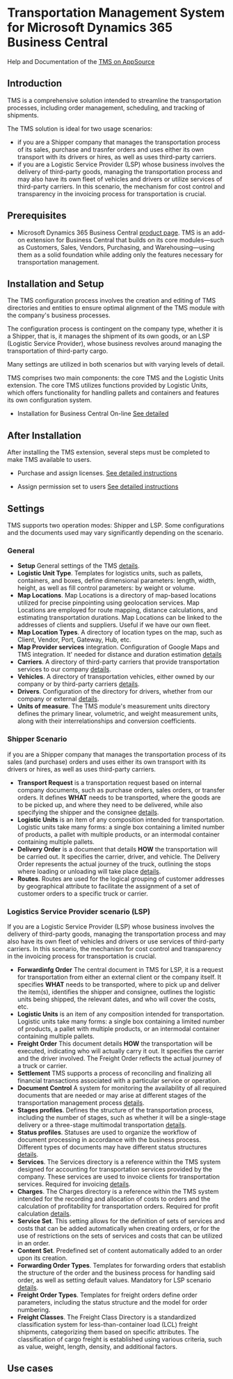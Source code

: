 # Transportation Management System for Microsoft Dynamics 365 Business Central

Help and Documentation of the [TMS on AppSource](https://appsource.microsoft.com/en-us/product/dynamics-365-business-central/PUBID.extensionsforcelimited1647259189111%7CAID.tms%7CPAPPID.7bfc8c44-7cc8-4ba3-98d0-4f9964697a01?tab=Overview)

## Introduction

TMS is a comprehensive solution intended to streamline the transportation processes, including order management, scheduling, and tracking of shipments.

The TMS solution is ideal for two usage scenarios:

- if you are a Shipper company that manages the transportation process of its sales, purchase and trasnfer orders and uses either its own transport with its drivers or hires, as well as uses third-party carriers.
- if you are a Logistic Service Provider (LSP) whose business involves the delivery of third-party goods, managing the transportation process and may also have its own fleet of vehicles and drivers or utilize services of third-party carriers. In this scenario, the mechanism for cost control and transparency in the invoicing process for transportation is crucial.

## Prerequisites

- Microsoft Dynamics 365 Business Central [product page](https://www.microsoft.com/en-us/dynamics-365/products/business-central). TMS is an add-on extension for Business Central that builds on its core modules—such as Customers, Sales, Vendors, Purchasing, and Warehousing—using them as a solid foundation while adding only the features necessary for transportation management.

## Installation and Setup

The TMS configuration process involves the creation and editing of TMS directories and entities to ensure optimal alignment of the TMS module with the company's business processes.

The configuration process is contingent on the company type, whether it is a Shipper, that is, it manages the shipment of its own goods, or an LSP (Logistic Service Provider), whose business revolves around managing the transportation of third-party cargo.

Many settings are utilized in both scenarios but with varying levels of detail.

TMS comprises two main components: the core TMS and the Logistic Units extension. The core TMS utilizes functions provided by Logistic Units, which offers functionality for handling pallets and containers and features its own configuration system.

- Installation for Business Central On-line [See detailed](installation.md)

## After Installation

After installing the TMS extension, several steps must be completed to make TMS available to users.

- Purchase and assign licenses. [See detailed instructions](buylicenses.md)

- Assign permission set to users [See detailed instructions](assignpermissionsets.md)

## Settings

TMS supports two operation modes: Shipper and LSP. Some configurations and the documents used may vary significantly depending on the scenario.

### General

- **Setup** General settings of the TMS  [details](setup.md).
- **Logistic Unit Type**. Templates for logistics units, such as pallets, containers, and boxes, define dimensional parameters: length, width, height, as well as fill control parameters: by weight or volume.
- **Map Locations**. Map Locations is a directory of map-based locations utilized for precise pinpointing using geolocation services. Map Locations are employed for route mapping, distance calculations, and estimating transportation durations. Map Locations can be linked to the addresses of clients and suppliers. Useful if we have our own fleet.
- **Map Location Types**. A directory of location types on the map, such as Client, Vendor, Port, Gateway, Hub, etc.
- **Map Provider services** integration. Configuration of Google Maps and TMS integration. It' needed for distance and duration estimation  [details](googlemapintegration.md)
- **Carriers**. A directory of third-party carriers that provide transportation services to our company [details](carrier.md).
- **Vehicles**. A directory of transportation vehicles, either owned by our company or by third-party carriers [details](vehicle.md).
- **Drivers**. Configuration of the directory for drivers, whether from our company or external [details](driver.md).
- **Units of measure**. The TMS module's measurement units directory defines the primary linear, volumetric, and weight measurement units, along with their interrelationships and conversion coefficients.

### Shipper Scenario

if you are a Shipper company that manages the transportation process of its sales (and purchase) orders and uses either its own transport with its drivers or hires, as well as uses third-party carriers.

- **Transport Request** is a transportation request based on internal company documents, such as purchase orders, sales orders, or transfer orders. It defines **WHAT** needs to be transported, where the goods are to be picked up, and where they need to be delivered, while also specifying the shipper and the consignee [details](transportrequest.md).
- **Logistic Units** is an item of any composition intended for transportation. Logistic units take many forms: a single box containing a limited number of products, a pallet with multiple products, or an intermodal container containing multiple pallets.
- **Delivery Order** is a document that details **HOW** the transportation will be carried out. It specifies the carrier, driver, and vehicle. The Delivery Order represents the actual journey of the truck, outlining the stops where loading or unloading will take place [details](deliveryorder.md).
- **Routes**. Routes are used for the logical grouping of customer addresses by geographical attribute to facilitate the assignment of a set of customer orders to a specific truck or carrier.

### Logistics Service Provider scenario (LSP)

If you are a Logistic Service Provider (LSP) whose business involves the delivery of third-party goods, managing the transportation process and may also have its own fleet of vehicles and drivers or use services of third-party carriers. In this scenario, the mechanism for cost control and transparency in the invoicing process for transportation is crucial.

- **Forwardinfg Order** The central document in TMS for LSP, it is a request for transportation from either an external client or the company itself. It specifies **WHAT** needs to be transported, where to pick up and deliver the item(s), identifies the shipper and consignee, outlines the logistic units being shipped, the relevant dates, and who will cover the costs, etc.
- **Logistic Units** is an item of any composition intended for transportation. Logistic units take many forms: a single box containing a limited number of products, a pallet with multiple products, or an intermodal container containing multiple pallets.
- **Freight Order** This document details **HOW** the transportation will be executed, indicating who will actually carry it out. It specifies the carrier and the driver involved. The Freight Order reflects the actual journey of a truck or carrier.
- **Settlement** TMS supports a process of reconciling and finalizing all financial transactions associated with a particular service or operation.
- **Document Control** A system for monitoring the availability of all required documents that are needed or may arise at different stages of the transportation management process [details](attachmentcontrol.md).
- **Stages profiles**. Defines the structure of the transportation process, including the number of stages, such as whether it will be a single-stage delivery or a three-stage multimodal transportation [details](stages.md).
- **Status profiles**. Statuses are used to organize the workflow of document processing in accordance with the business process. Different types of documents may have different status structures [details](statuses.md).
- **Services**. The Services directory is a reference within the TMS system designed for accounting for transportation services provided by the company. These services are used to invoice clients for transportation services. Required for invoicing [details](services.md).
- **Charges**. The Charges directory is a reference within the TMS system intended for the recording and allocation of costs to orders and the calculation of profitability for transportation orders. Required for profit calculation [details](charges.md).
- **Service Set**. This setting allows for the definition of sets of services and costs that can be added automatically when creating orders, or for the use of restrictions on the sets of services and costs that can be utilized in an order.
- **Content Set**. Predefined set of content automatically added to an order upon its creation.
- **Forwarding Order Types**. Templates for forwarding orders that establish the structure of the order and the business process for handling said order, as well as setting default values. Mandatory for LSP scenario [details](forwardingordertype.md).
- **Freight Order Types**. Templates for freight orders define order parameters, including the status structure and the model for order numbering.
- **Freight Classes**. The Freight Class Directory is a standardized classification system for less-than-container load (LCL) freight shipments, categorizing them based on specific attributes. The classification of cargo freight is established using various criteria, such as value, weight, length, density, and additional factors.

## Use cases
